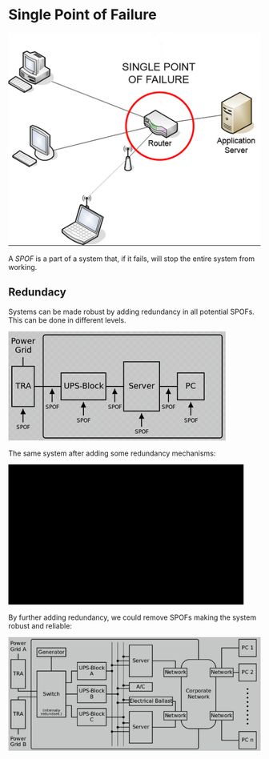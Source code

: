 # Single Point of Failure

![](2021-07-18-14-56-21.png)

A *SPOF* is a part of a system that, if it fails, will stop the entire system from working.

## Redundacy

Systems can be made robust by adding redundancy in all potential SPOFs. This can be done in different levels.

![](2021-07-18-14-58-30.png)

The same system after adding some redundancy mechanisms:

![](2021-07-18-14-58-42.png)

By further adding redundancy, we could remove SPOFs making the system robust and reliable:

![](2021-07-18-14-59-48.png)
